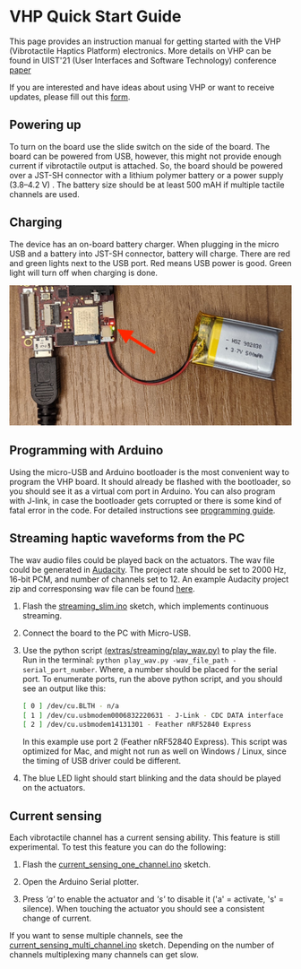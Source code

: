 # VHP Quick Start Guide

This page provides an instruction manual for getting started with the VHP
(Vibrotactile Haptics Platform) electronics. More details on VHP can be found in
UIST'21 (User Interfaces and Software Technology) conference
[paper](https://dl.acm.org/doi/pdf/10.1145/3472749.3474772)

If you are interested and have ideas about using VHP or want to receive updates,
please fill out this
[form](https://sites.google.com/corp/view/vhp-collaborations/home).


## Powering up

To turn on the board use the slide switch on the side of the board. The board
can be powered from USB, however, this might not provide enough current if
vibrotactile output is attached. So, the board should be powered over a JST-SH
connector with a lithium polymer battery or a power supply (3.8&ndash;4.2 V) .
The battery size should be at least 500 mAH if multiple tactile channels are
used.

## Charging

The device has an on-board battery charger. When plugging in the micro USB and a
battery into JST-SH connector, battery will charge. There are red and green
lights next to the USB port. Red means USB power is good. Green light will turn
off when charging is done.

![charging with usb](charging.jpg)

## Programming with Arduino

Using the micro-USB and Arduino bootloader is the most convenient way to program
the VHP board. It should already be flashed with the bootloader, so you should
see it as a virtual com port in Arduino. You can also program with J-link, in
case the bootloader gets corrupted or there is some kind of fatal error in the
code. For detailed instructions see [programming guide](../firmware/index.md).

## Streaming haptic waveforms from the PC

The wav audio files could be played back on the actuators. The wav file could be
generated in [Audacity](https://www.audacityteam.org/). The project rate should
be set to 2000 Hz, 16-bit PCM, and number of channels set to 12. An example
Audacity project zip and corresponsing wav file can be found
[here](play_all_channels_one_by_one.zip).

1.  Flash the
    [streaming_slim.ino](/examples/streaming_slim/streaming_slim.ino)
    sketch, which implements continuous streaming.
2.  Connect the board to the PC with Micro-USB.

3.  Use the python script
    [(extras/streaming/play_wav.py)](/extras/streaming/play_wav.py)
    to play the file. Run in the terminal: `python play_wav.py -wav_file_path
    -serial_port_number`. Where, a number should be placed for the serial port.
    To enumerate ports, run the above python script, and you should see an
    output like this:

    ```sh
    [ 0 ] /dev/cu.BLTH - n/a
    [ 1 ] /dev/cu.usbmodem0006832220631 - J-Link - CDC DATA interface
    [ 2 ] /dev/cu.usbmodem14131301 - Feather nRF52840 Express
    ```

    In this example use port 2 (Feather nRF52840 Express). This script was
    optimized for Mac, and might not run as well on Windows / Linux, since the
    timing of USB driver could be different.

4.  The blue LED light should start blinking and the data should be played on
    the actuators.

## Current sensing

Each vibrotactile channel has a current sensing ability. This feature is still
experimental. To test this feature you can do the following:

1.  Flash the
    [current_sensing_one_channel.ino](/examples/slim/current_sensing_one_channel/current_sensing_one_channel.ino)
    sketch.

2.  Open the Arduino Serial plotter.

3.  Press *'a'* to enable the actuator and *'s'* to disable it ('a' = activate,
    's' = silence). When touching the actuator you should see a consistent
    change of current.

If you want to sense multiple channels, see the
[current_sensing_multi_channel.ino](/examples/slim/current_sensing_multi_channel/current_sensing_multi_channel.ino)
sketch. Depending on the number of channels multiplexing many channels can get
slow.
